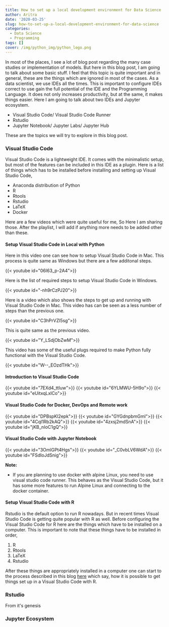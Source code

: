 ```yaml
---
title: How to set up a local development environment for Data Science
author: Aritra
date: '2020-03-25'
slug: how-to-set-up-a-local-development-environment-for-data-science
categories:
  - Data Science
  - Programming
tags: []
cover: /img/python_img/python_logo.png
---
```


In most of the places, I see a lot of blog post regarding the many case studies or implementation of models. But here in this blog post, I am going to talk about some basic stuff. I feel that this topic is quite important and in general, these are the things which are ignored in most of the cases. As a data scientist, we use IDEs all the times. This is important to configure IDEs correct to use gain the full potential of the IDE and the Programming Language. It does not only increases productivity, but at the same, it makes things easier. Here I am going to talk about two IDEs and Jupyter ecosystem.

<!--more-->

- Visual Studio Code/ Visual Studio Code Runner
- Rstudio
- Jupyter Notebook/ Jupyter Labs/ Jupyter Hub

These are the topics we will try to explore in this blog post.

### Visual Studio Code


Visual Studio Code is a lightweight IDE. It comes with the minimalistic setup, but most of the features can be included in this IDE as a plugin. Here is a list of things which has to be installed before installing and setting up Visual Studio Code,

- Anaconda distribution of Python
- R
- Rtools
- Rstudio
- LaTeX
- Docker

Here are a few videos which were quite useful for me, So Here I am sharing those. After the playlist, I will add if anything more needs to be added other than these.

#### Setup Visual Studio Code in Local with Python

Here in this video one can see how to setup Visual Studio Code in Mac. This process is quite same as Windows but there are a few additonal steps. 

{{< youtube id="06I63_p-2A4">}}

Here is the list of required steps to setup Visual Studio Code in Windows.

{{< youtube id="-nh9rCzPJ20">}}

Here is a video which also shows the steps to get up and running with Visual Studio Code in Mac. This video has can be seen as a less number of steps than the previous one.

{{< youtube id="C3hPrVZl5sg">}}

This is quite same as the previous video.

{{< youtube id="Y_LSdjObZwM">}}

This video has some of the useful plugs required to make Python fully functional with the Visual Studio Code.


{{< youtube id="W--_EOzdTHk">}}


#### Introduction to Visual Studio Code


{{< youtube id="7EXd4_ttIuw">}}
{{< youtube id="6YLMWU-5H9o">}}
{{< youtube id="eUitxqLxICo">}}


#### Visual Studio Code for Docker, DevOps and Remote work

{{< youtube id="DPBspKl2epk">}}
{{< youtube id="GYGdnpbmGmI">}}
{{< youtube id="4Cql1Rb2kAQ">}}
{{< youtube id="4zxsj2mdSnA">}}
{{< youtube id="jKB_nIoC1gQ">}}


#### Visual Studio Code with Jupyter Notebook

{{< youtube id="3OmlGPt4Hgs">}}
{{< youtube id="_C0vbLV6WdA">}}
{{< youtube id="FSdIoJdSnig">}}


**Note:**

- If you are planning to use docker with alpine Linux, you need to use visual studio code runner. This behaves as the Visual Studio Code, but it has some more features to run Alpine Linux and connecting to the docker container.


#### Setup Visual Studio Code with R

Rstudio is the default option to run R nowadays. But in recent times Visual Studio Code is getting quite popular with R as well. Before configuring the Visual Studio Code for R here are the things which have to be installed on a computer. This is important to note that these things have to be installed in order,

1. R
2. Rtools
3. LaTeX
4. Rstudio

After these things are appropriately installed in a computer one can start to the process described in this blog [here](https://www.r-bloggers.com/setting-up-r-with-visual-studio-code-quickly-and-easily-with-the-languageserversetup-package/) which say, how it is possible to get things set up in a Visual Studio Code with R.


### Rstudio

From it's genesis

### Jupyter Ecosystem


